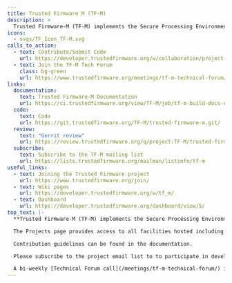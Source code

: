 ```yaml
---
title: Trusted Firmware M (TF-M)
description: >
  Trusted Firmware-M (TF-M) implements the Secure Processing Environment (SPE) for Armv8-M, Armv8.1-M architectures or dual-core platforms.
icons:
  - svgs/TF_Icon_TF-M.svg
calls_to_action:
  - text: Contribute/Submit Code
    url: https://developer.trustedfirmware.org/w/collaboration/project-maintenance-process/
  - text: Join the TF-M Tech Forum
    class: bg-green
    url: https://www.trustedfirmware.org/meetings/tf-m-technical-forum/
links:
  documentation:
    text: Trusted Firmware-M Documentation
    url: https://ci.trustedfirmware.org/view/TF-M/job/tf-m-build-docs-nightly/lastStableBuild/artifact/trusted-firmware-m/build/install/doc/user_guide/html/index.html
  code:
    text: Code
    url: https://git.trustedfirmware.org/TF-M/trusted-firmware-m.git/
  review:
    text: "Gerrit review"
    url: https://review.trustedfirmware.org/q/project:TF-M/trusted-firmware-m
  subscribe:
    text: Subscribe to the TF-M mailing list
    url: https://lists.trustedfirmware.org/mailman/listinfo/tf-m
useful_links:
  - text: Joining the Trusted Firmware project
    url: https://www.trustedfirmware.org/join/
  - text: Wiki pages
    url: https://developer.trustedfirmware.org/w/tf_m/
  - text: Dashboard
    url: https://developer.trustedfirmware.org/dashboard/view/5/
top_text: |-
  **Trusted Firmware-M (TF-M) implements the Secure Processing Environment (SPE) for Armv8-M, Armv8.1-M architectures (e.g. the Cortex-M33, Cortex-M23, Cortex-M55 processors) or dual-core platforms. It is the Platform Security Architecture (PSA) reference implementation aligning with PSA Certified guidelines, enabling chips, Real Time Operating Systems and devices to become PSA Certified.**

  The Projects page provides access to all facilities hosted including source code, documentation, Gerrit review for submitting changes, a wiki, the issue/task workboard/tracker as well as showing recent activity in the project.

  Contribution guidelines can be found in the documentation.

  Please subscribe to the project email list to to participate in development discussions.

  A bi-weekly [Technical Forum call](/meetings/tf-m-technical-forum/) is held to discuss technical subjects.
---
```

